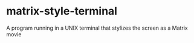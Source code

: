 # matrix-style-terminal
A program running in a UNIX terminal that stylizes the screen as a Matrix movie
